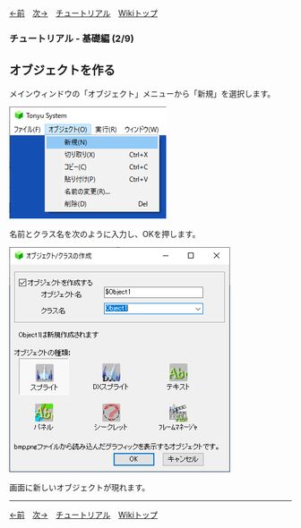 

[←前](./tr-basic01.md)&emsp;[次→](./tr-basic03.md)&emsp;[チュートリアル](./tutorial.md)&emsp;[Wikiトップ](./)

### チュートリアル - 基礎編 (2/9)
## オブジェクトを作る

メインウィンドウの「オブジェクト」メニューから「新規」を選択します。

![inspect.png](./img/inspect.png)

名前とクラス名を次のように入力し、OKを押します。

![new-obj.png](./img/new-obj.png)

画面に新しいオブジェクトが現れます。

***

[←前](./tr-basic01.md)&emsp;[次→](./tr-basic03.md)&emsp;[チュートリアル](./tutorial.md)&emsp;[Wikiトップ](./)
